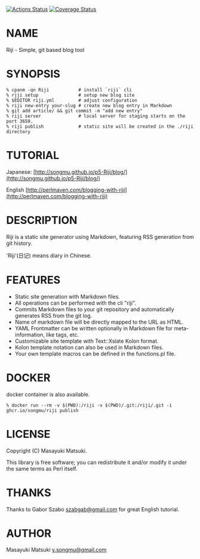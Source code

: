 [![Actions Status](https://github.com/Songmu/p5-Riji/workflows/test/badge.svg)](https://github.com/Songmu/p5-Riji/actions) [![Coverage Status](https://img.shields.io/coveralls/Songmu/p5-Riji/master.svg?style=flat)](https://coveralls.io/r/Songmu/p5-Riji?branch=master)
# NAME

Riji - Simple, git based blog tool

# SYNOPSIS

    % cpanm -qn Riji           # install `riji` cli
    % rjji setup               # setup new blog site
    % $EDITOR riji.yml         # adjust configuration
    % riji new-entry your-slug # create new blog entry in Markdown
    % git add article/ && git commit -m "add new entry"
    % riji server              # local server for staging starts on the port 3650.
    % riji publish             # static site will be created in the ./riji directory

# TUTORIAL

Japanese: [http://songmu.github.io/p5-Riji/blog/](http://songmu.github.io/p5-Riji/blog/)

English [http://perlmaven.com/blogging-with-riji](http://perlmaven.com/blogging-with-riji)

# DESCRIPTION

Riji is a static site generator using Markdown, featuring RSS generation from git history.

'Riji'(日记) means diary in Chinese.

# FEATURES

- Static site generation with Markdown files.
- All operations can be performed with the cli "riji".
- Commits Markdown files to your git repository and automatically generates RSS from the git log.
- Name of markdown file will be directly mapped to the URL as HTML.
- YAML Frontmatter can be written optionally in Markdown file for meta-information, like tags, etc.
- Customizable site template with Text::Xslate Kolon format.
- Kolon template notation can also be used in Markdown files.
- Your own template macros can be defined in the functions.pl file.

# DOCKER

docker container is also available.

    % docker run --rm -v $(PWD):/riji -v $(PWD)/.git:/riji/.git -i ghcr.io/songmu/riji publish

# LICENSE

Copyright (C) Masayuki Matsuki.

This library is free software; you can redistribute it and/or modify
it under the same terms as Perl itself.

# THANKS

Thanks to Gabor Szabo <szabgab@gmail.com> for great English tutorial.

# AUTHOR

Masayuki Matsuki <y.songmu@gmail.com>
